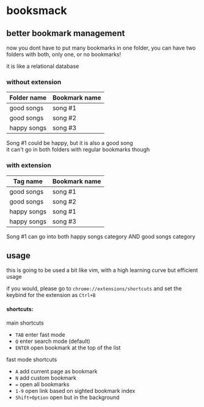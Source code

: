 # booksmack

## better bookmark management

now you dont have to put many bookmarks in one folder, you can have two folders with both, only one, or no bookmarks!

it is like a relational database

### without extension

| Folder name | Bookmark name |
| ----------- | ------------- |
| good songs | song #1 |
| good songs | song #2 |
| happy songs | song #3 |

Song #1 could be happy, but it is also a good song<br>
it can't go in both folders with regular bookmarks though

### with extension

| Tag name | Bookmark name |
| ----------- | ------------- |
| good songs | song #1 |
| good songs | song #2 |
| happy songs | song #1 |
| happy songs | song #3 |

Song #1 can go into both happy songs category AND good songs category

## usage

this is going to be used a bit like vim, with a high learning curve but efficient usage

if you would, please go to `chrome://extensions/shortcuts` and set the keybind for the extension as `Ctrl+B`

#### shortcuts:

main shortcuts

- `TAB` enter fast mode
- `Q` enter search mode (default)
- `ENTER` open bookmark at the top of the list

fast mode shortcuts

- `A` add current page as bookmark
- `N` add custom bookmark
- `=` open all bookmarks
- `1-9` open link based on sighted bookmark index
- `Shift+Option` open but in the background
